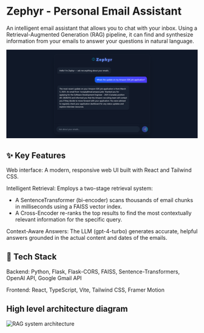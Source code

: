 # Zephyr - Personal Email Assistant

An intelligent email assistant that allows you to chat with your inbox. Using a Retrieval-Augmented Generation (RAG) pipeline, it can find and synthesize information from your emails to answer your questions in natural language.

![screenshot of web app](web-app.png)

## ✨ Key Features
Web interface: A modern, responsive web UI built with React and Tailwind CSS.

Intelligent Retrieval: Employs a two-stage retrieval system:
 - A SentenceTransformer (bi-encoder) scans thousands of email chunks in milliseconds using a FAISS vector index.
 - A Cross-Encoder re-ranks the top results to find the most contextually relevant information for the specific query.

Context-Aware Answers: The LLM (gpt-4-turbo) generates accurate, helpful answers grounded in the actual content and dates of the emails.

## 🚀 Tech Stack
Backend:	Python, Flask, Flask-CORS, FAISS, Sentence-Transformers, OpenAI API, Google Gmail API

Frontend:	React, TypeScript, Vite, Tailwind CSS, Framer Motion

## High level architecture diagram

![RAG system architecture](high-level-architecture.png)
